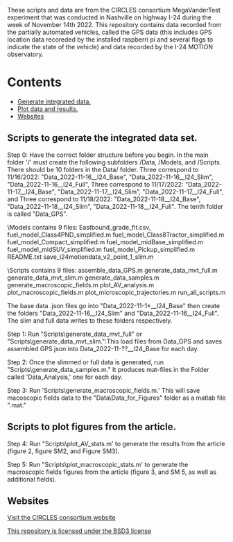 
These scripts and data are from the CIRCLES consortium MegaVanderTest experiment that was conducted in Nashville on highway I-24 during the week of November 14th 2022. 
This repository contains data recorded from the partially automated vehicles, called the GPS data (this includes GPS location data recoreded by the 
installed raspberri pi and several flags to indicate the state of the vehicle) and data recorded by the I-24 MOTION observatory.

# Contents
- [Generate integrated data.](#tag1)
- [Plot data and results.](#tag2)
- [Websites](#tag3)

## Scripts to generate the integrated data set.

Step 0: Have the correct folder structure before you begin. In the main folder '/' must create the following subfolders /Data, /Models, and /Scripts. 
There should be 10 folders in the Data/ folder.
Three correspond to 11/16/2022: "Data_2022-11-16__I24_Base", "Data_2022-11-16__I24_Slim", "Data_2022-11-16__I24_Full",
Three correspond to 11/17/2022: "Data_2022-11-17__I24_Base", "Data_2022-11-17__I24_Slim", "Data_2022-11-17__I24_Full", and
Three correspond to 11/18/2022: "Data_2022-11-18__I24_Base", "Data_2022-11-18__I24_Slim", "Data_2022-11-18__I24_Full".
The tenth folder is called "Data_GPS".

\Models contains 9 files:
Eastbound_grade_fit.csv,
fuel_model_Class4PND_simplified.m
fuel_model_Class8Tractor_simplified.m
fuel_model_Compact_simplified.m
fuel_model_midBase_simplified.m
fuel_model_midSUV_simplified.m
fuel_model_Pickup_simplified.m
README.txt
save_i24motiondata_v2_point_1_slim.m

\Scripts contains 9 files:
assemble_data_GPS.m
generate_data_mvt_full.m
generate_data_mvt_slim.m
generate_data_samples.m
generate_macroscopic_fields.m
plot_AV_analysis.m
plot_macroscopic_fields.m
plot_microscopic_trajectories.m
run_all_scripts.m

The base data .json files go into "Data_2022-11-1*__I24_Base" then create the folders "Data_2022-11-16__I24_Slim" and "Data_2022-11-16__I24_Full". The slim and full data writes to these folders respectively.

Step 1: Run "Scripts\generate_data_mvt_full" or "Scripts\generate_data_mvt_slim.":This load files from Data_GPS and saves assembled GPS.json into Data_2022-11-??__I24_Base for each day. 

Step 2: Once the slimmed or full data is generated, run "Scripts\generate_data_samples.m." It produces mat-files in the Folder called 'Data_Analysis,' one for each day.

Step 3: Run 'Scripts\generate_macroscopic_fields.m.' This will save macoscopic fields data to the "Data\Data_for_Figures" folder as a matlab file ".mat."


## Scripts to plot figures from the article.
Step 4: Run "Scripts\plot_AV_stats.m' to generate the results from the article (figure 2, figure SM2, and Figure SM3).

Step 5: Run "Scripts\plot_macroscopic_stats.m' to generate the macroscopic fields figures from the article (figure 3, and SM 5, as well as additional fields).

## Websites
[Visit the CIRCLES consortium website](https://circles-consortium.github.io/)

[This repository is licensed under the BSD3 license](https://opensource.org/license/bsd-3-clause)
